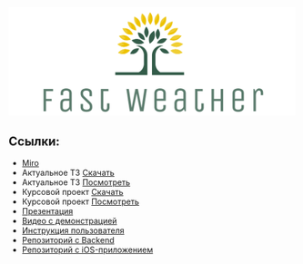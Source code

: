 <p align="center">
  <img src="Resources/logo.png">
</p>

## Ссылки:

- [Miro](https://miro.com/app/board/o9J_lk6Vx7Y=/?invite_link_id=577007166582)
- Актуальное ТЗ [Скачать](Documents/ТЗ.docx)
- Актуальное ТЗ [Посмотреть](Documents/ТЗ.pdf)
- Курсовой проект [Скачать](Documents/Курсовая.docx)
- Курсовой проект [Посмотреть](Documents/Курсовая.pdf)
- [Презентация](Documents/presentation.pdf)
- [Видео с демонстрацией](https://drive.google.com/file/d/1Q6njsNXA8bVRsIR7dkyvIfzwWrElCsR0/view?usp=sharing)
- [Инструкция пользователя](Documents/instruction.pdf)
- [Репозиторий с Backend](https://github.com/emilqw/fast.weather.back)
- [Репозиторий с iOS-приложением](https://github.com/emilqw/fast.weather.front)
